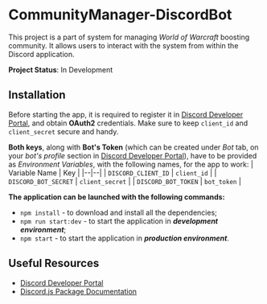 # CommunityManager-DiscordBot

This project is a part of system for managing _World of Warcraft_ boosting community.
It allows users to interact with the system from within the Discord application.

**Project Status**: In Development

## Installation

Before starting the app, it is required to register it in [Discord Developer Portal](https://discord.com/developers/docs/intro), and obtain **OAuth2** credentials.
Make sure to keep `client_id` and `client_secret` secure and handy.

**Both keys**, along with **Bot's Token** (which can be created under _Bot_ tab, on your _bot's profile_ section in [Discord Developer Portal](https://discord.com/developers/docs/intro)), have to be provided as _Environment Variables_, with the following names, for the app to work:
| Variable Name | Key |
|--|--|
| `DISCORD_CLIENT_ID` | `client_id` |
| `DISCORD_BOT_SECRET` | `client_secret` |
| `DISCORD_BOT_TOKEN` | `bot_token` |

**The application can be launched with the following commands:**

- `npm install` - to download and install all the dependencies;
- `npm run start:dev` - to start the application in **_development environment_**;
- `npm start` - to start the application in **_production environment_**.

## Useful Resources

- [Discord Developer Portal](https://discord.com/developers/docs/intro)
- [Discord.js Package Documentation](https://discord.js.org/#/)
